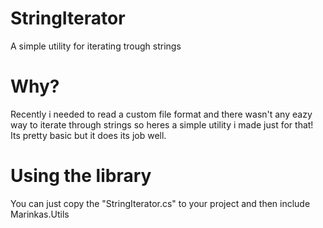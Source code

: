 # StringIterator
A simple utility for iterating trough strings

# Why?
Recently i needed to read a custom file format and there wasn't any eazy way to iterate through strings so heres a simple utility i made just for that!
Its pretty basic but it does its job well.

# Using the library
You can just copy the "StringIterator.cs" to your project and then include Marinkas.Utils
